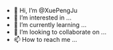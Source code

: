 - 👋 Hi, I’m @XuePengJu
- 👀 I’m interested in ...
- 🌱 I’m currently learning ...
- 💞️ I’m looking to collaborate on ...
- 📫 How to reach me ...

<!---
XuePengJu/XuePengJu is a ✨ special ✨ repository because its `README.md` (this file) appears on your GitHub profile.
You can click the Preview link to take a look at your changes.
--->

